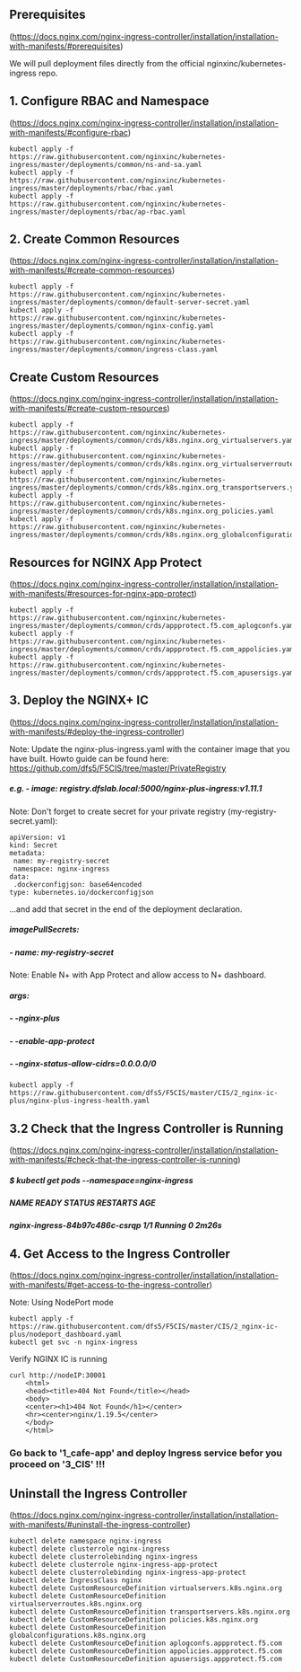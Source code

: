 ## Prerequisites 
(https://docs.nginx.com/nginx-ingress-controller/installation/installation-with-manifests/#prerequisites)

We will pull deployment files directly from the official nginxinc/kubernetes-ingress repo.
## 1. Configure RBAC and Namespace
(https://docs.nginx.com/nginx-ingress-controller/installation/installation-with-manifests/#configure-rbac)

    kubectl apply -f https://raw.githubusercontent.com/nginxinc/kubernetes-ingress/master/deployments/common/ns-and-sa.yaml
    kubectl apply -f https://raw.githubusercontent.com/nginxinc/kubernetes-ingress/master/deployments/rbac/rbac.yaml
    kubectl apply -f https://raw.githubusercontent.com/nginxinc/kubernetes-ingress/master/deployments/rbac/ap-rbac.yaml 
## 2. Create Common Resources
(https://docs.nginx.com/nginx-ingress-controller/installation/installation-with-manifests/#create-common-resources)

    kubectl apply -f https://raw.githubusercontent.com/nginxinc/kubernetes-ingress/master/deployments/common/default-server-secret.yaml
    kubectl apply -f https://raw.githubusercontent.com/nginxinc/kubernetes-ingress/master/deployments/common/nginx-config.yaml
    kubectl apply -f https://raw.githubusercontent.com/nginxinc/kubernetes-ingress/master/deployments/common/ingress-class.yaml

## Create Custom Resources
(https://docs.nginx.com/nginx-ingress-controller/installation/installation-with-manifests/#create-custom-resources)

    kubectl apply -f https://raw.githubusercontent.com/nginxinc/kubernetes-ingress/master/deployments/common/crds/k8s.nginx.org_virtualservers.yaml
    kubectl apply -f https://raw.githubusercontent.com/nginxinc/kubernetes-ingress/master/deployments/common/crds/k8s.nginx.org_virtualserverroutes.yaml
    kubectl apply -f https://raw.githubusercontent.com/nginxinc/kubernetes-ingress/master/deployments/common/crds/k8s.nginx.org_transportservers.yaml
    kubectl apply -f https://raw.githubusercontent.com/nginxinc/kubernetes-ingress/master/deployments/common/crds/k8s.nginx.org_policies.yaml
    kubectl apply -f https://raw.githubusercontent.com/nginxinc/kubernetes-ingress/master/deployments/common/crds/k8s.nginx.org_globalconfigurations.yaml

## Resources for NGINX App Protect
(https://docs.nginx.com/nginx-ingress-controller/installation/installation-with-manifests/#resources-for-nginx-app-protect)

    kubectl apply -f https://raw.githubusercontent.com/nginxinc/kubernetes-ingress/master/deployments/common/crds/appprotect.f5.com_aplogconfs.yaml
    kubectl apply -f https://raw.githubusercontent.com/nginxinc/kubernetes-ingress/master/deployments/common/crds/appprotect.f5.com_appolicies.yaml
    kubectl apply -f https://raw.githubusercontent.com/nginxinc/kubernetes-ingress/master/deployments/common/crds/appprotect.f5.com_apusersigs.yaml

## 3. Deploy the NGINX+ IC
(https://docs.nginx.com/nginx-ingress-controller/installation/installation-with-manifests/#deploy-the-ingress-controller)

Note: Update the nginx-plus-ingress.yaml with the container image that you have built. Howto guide can be found here: https://github.com/dfs5/F5CIS/tree/master/PrivateRegistry
##### e.g. - image: registry.dfslab.local:5000/nginx-plus-ingress:v1.11.1
Note: Don't forget to create secret for your private registry (my-registry-secret.yaml): 

    apiVersion: v1
    kind: Secret
    metadata:
     name: my-registry-secret
     namespace: nginx-ingress
    data:
     .dockerconfigjson: base64encoded
    type: kubernetes.io/dockerconfigjson

...and add that secret in the end of the deployment declaration.
##### imagePullSecrets:
#####   - name: my-registry-secret
Note: Enable N+ with App Protect and allow access to N+ dashboard.
##### args:
#####       - -nginx-plus
#####       - -enable-app-protect
#####       - -nginx-status-allow-cidrs=0.0.0.0/0
    kubectl apply -f https://raw.githubusercontent.com/dfs5/F5CIS/master/CIS/2_nginx-ic-plus/nginx-plus-ingress-health.yaml

## 3.2 Check that the Ingress Controller is Running
(https://docs.nginx.com/nginx-ingress-controller/installation/installation-with-manifests/#check-that-the-ingress-controller-is-running)

##### $ kubectl get pods --namespace=nginx-ingress
##### NAME                             READY   STATUS    RESTARTS   AGE
##### nginx-ingress-84b97c486c-csrqp   1/1     Running   0          2m26s

## 4. Get Access to the Ingress Controller
(https://docs.nginx.com/nginx-ingress-controller/installation/installation-with-manifests/#get-access-to-the-ingress-controller)

Note: Using NodePort mode

    kubectl apply -f https://raw.githubusercontent.com/dfs5/F5CIS/master/CIS/2_nginx-ic-plus/nodeport_dashboard.yaml
    kubectl get svc -n nginx-ingress

Verify NGINX IC is running

    curl http://nodeIP:30001
        <html>
        <head><title>404 Not Found</title></head>
        <body>
        <center><h1>404 Not Found</h1></center>
        <hr><center>nginx/1.19.5</center>
        </body>
        </html>
    
### Go back to '1_cafe-app' and deploy Ingress service befor you proceed on '3_CIS' !!!

## Uninstall the Ingress Controller
(https://docs.nginx.com/nginx-ingress-controller/installation/installation-with-manifests/#uninstall-the-ingress-controller)

    kubectl delete namespace nginx-ingress
    kubectl delete clusterrole nginx-ingress
    kubectl delete clusterrolebinding nginx-ingress
    kubectl delete clusterrole nginx-ingress-app-protect
    kubectl delete clusterrolebinding nginx-ingress-app-protect
    kubectl delete IngressClass nginx
    kubectl delete CustomResourceDefinition virtualservers.k8s.nginx.org
    kubectl delete CustomResourceDefinition virtualserverroutes.k8s.nginx.org
    kubectl delete CustomResourceDefinition transportservers.k8s.nginx.org
    kubectl delete CustomResourceDefinition policies.k8s.nginx.org
    kubectl delete CustomResourceDefinition globalconfigurations.k8s.nginx.org
    kubectl delete CustomResourceDefinition aplogconfs.appprotect.f5.com
    kubectl delete CustomResourceDefinition appolicies.appprotect.f5.com
    kubectl delete CustomResourceDefinition apusersigs.appprotect.f5.com

